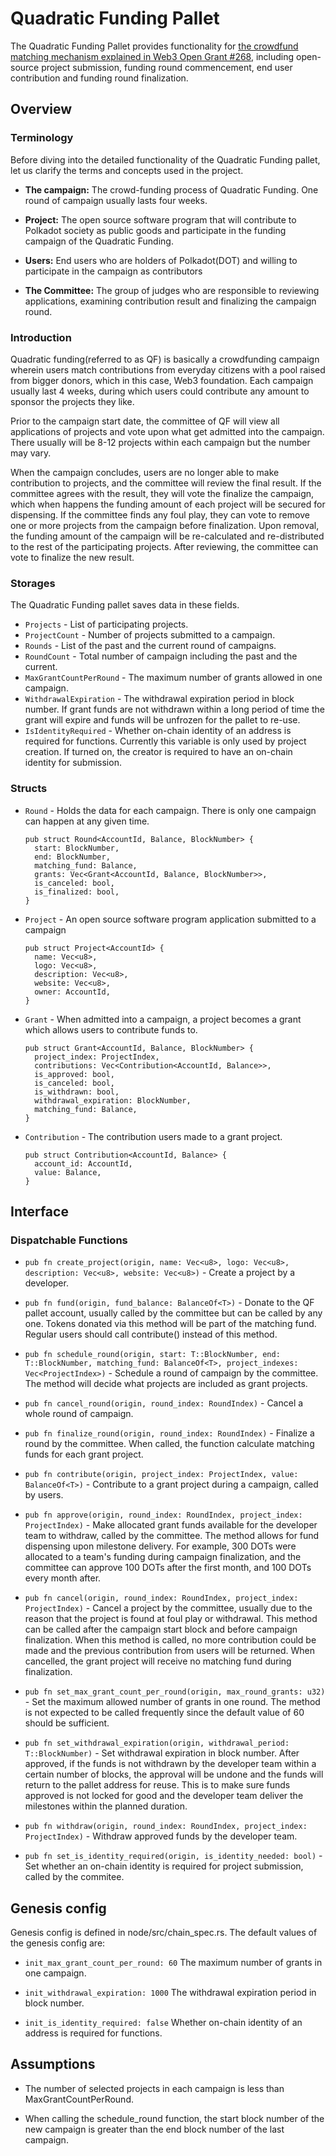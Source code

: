  # Quadratic Funding Pallet

 The Quadratic Funding Pallet provides functionality for [the crowdfund matching mechanism explained in Web3 Open Grant #268](https://github.com/w3f/Open-Grants-Program/pull/268), including open-source project submission, funding round commencement, end user contribution and funding round finalization.
 ## Overview

 ### Terminology
Before diving into the detailed functionality of the Quadratic Funding pallet, let us clarify the terms and concepts used in the project.

- **The campaign:** The crowd-funding process of Quadratic Funding. One round of campaign usually lasts four weeks.

 - **Project:** The open source software program that will contribute to Polkadot society as public goods and participate in the funding campaign of the Quadratic Funding. 

 - **Users:** End users who are holders of Polkadot(DOT) and willing to participate in the campaign as contributors 

 - **The Committee:** The group of judges who are responsible to reviewing applications, examining contribution result and finalizing the campaign round.

### Introduction
Quadratic funding(referred to as QF) is basically a crowdfunding campaign wherein users match contributions from everyday citizens with a pool raised from bigger donors, which in this case, Web3 foundation. Each campaign usually last 4 weeks, during which users could contribute any amount to sponsor the projects they like. 

Prior to the campaign start date, the committee of QF will view all applications of projects and vote upon what get admitted into the campaign. There usually will be 8-12 projects within each campaign but the number may vary. 

When the campaign concludes, users are no longer able to make contribution to projects, and the committee will review the final result. If the committee agrees with the result, they will vote the finalize the campaign, which when happens the funding amount of each project will be secured for dispensing. If the committee finds any foul play, they can vote to remove one or more projects from the campaign before finalization. Upon removal, the funding amount of the campaign will be re-calculated and re-distributed to the rest of the participating projects. After reviewing, the committee can vote to finalize the new result.
 ### Storages
 
 The Quadratic Funding pallet saves data in these fields.
 - `Projects` - List of participating projects.
 - `ProjectCount` - Number of projects submitted to a campaign.
 - `Rounds` -  List of the past and the current round of campaigns.
 - `RoundCount` - Total number of campaign including the past and the current.
 - `MaxGrantCountPerRound` - The maximum number of grants allowed in one campaign.
 - `WithdrawalExpiration` - The withdrawal expiration period in block number. If grant funds are not withdrawn within a long period of time the grant will expire and funds will be unfrozen for the pallet to re-use.
 - `IsIdentityRequired` - Whether on-chain identity of an address is required for functions. Currently this variable is only used by project creation. If turned on, the creator is required to have an on-chain identity for submission.

 ### Structs
 - `Round` - Holds the data for each campaign. There is only one campaign can happen at any given time.
    ```
    pub struct Round<AccountId, Balance, BlockNumber> {
      start: BlockNumber,
      end: BlockNumber,
      matching_fund: Balance,
      grants: Vec<Grant<AccountId, Balance, BlockNumber>>,
      is_canceled: bool,
      is_finalized: bool,
    }
    ```

 - `Project` - An open source software program application submitted to a campaign
    ```
    pub struct Project<AccountId> {
      name: Vec<u8>,
      logo: Vec<u8>,
      description: Vec<u8>,
      website: Vec<u8>,
      owner: AccountId,
    }
    ```

 - `Grant` - When admitted into a campaign, a project becomes a grant which allows users to contribute funds to.
    ```
    pub struct Grant<AccountId, Balance, BlockNumber> {
      project_index: ProjectIndex,
      contributions: Vec<Contribution<AccountId, Balance>>,
      is_approved: bool,
      is_canceled: bool,
      is_withdrawn: bool,
      withdrawal_expiration: BlockNumber,
      matching_fund: Balance,
    }
    ```

 - `Contribution` - The contribution users made to a grant project.
    ```
    pub struct Contribution<AccountId, Balance> {
      account_id: AccountId,
      value: Balance,
    }
    ```

 ## Interface

 ### Dispatchable Functions

 - `pub fn create_project(origin, name: Vec<u8>, logo: Vec<u8>, description: Vec<u8>, website: Vec<u8>)` - Create a project by a developer.

 - `pub fn fund(origin, fund_balance: BalanceOf<T>)` - Donate to the QF pallet account, usually called by the committee but can be called by any one. Tokens donated via this method will be part of the matching fund. Regular users should call contribute() instead of this method.

 - `pub fn schedule_round(origin, start: T::BlockNumber, end: T::BlockNumber, matching_fund: BalanceOf<T>, project_indexes: Vec<ProjectIndex>)` - Schedule a round of campaign by the committee. The method will decide what projects are included as grant projects.

 - `pub fn cancel_round(origin, round_index: RoundIndex)` - Cancel a whole round of campaign.

 - `pub fn finalize_round(origin, round_index: RoundIndex)` - Finalize a round by the committee. When called, the function calculate matching funds for each grant project.

 - `pub fn contribute(origin, project_index: ProjectIndex, value: BalanceOf<T>)` - Contribute to a grant project during a campaign, called by users.

 - `pub fn approve(origin, round_index: RoundIndex, project_index: ProjectIndex)` - Make allocated grant funds available for the developer team to withdraw, called by the committee. The method allows for fund dispensing upon milestone delivery. For example, 300 DOTs were allocated to a team's funding during campaign finalization, and the committee can approve 100 DOTs after the first month, and 100 DOTs every month after. 

 - `pub fn cancel(origin, round_index: RoundIndex, project_index: ProjectIndex)` - Cancel a project by the committee, usually due to the reason that the project is found at foul play or withdrawal. This method can be called after the campaign start block and before campaign finalization. When this method is called, no more contribution could be made and the previous contribution from users will be returned. When cancelled, the grant project will receive no matching fund during finalization.
 
 - `pub fn set_max_grant_count_per_round(origin, max_round_grants: u32)` - Set the maximum allowed number of grants in one round. The method is not expected to be called frequently since the default value of 60 should be sufficient.

 - `pub fn set_withdrawal_expiration(origin, withdrawal_period: T::BlockNumber)` - Set withdrawal expiration in block number. After approved, if the funds is not withdrawn by the developer team within a certain number of blocks, the approval will be undone and the funds will return to the pallet address for reuse. This is to make sure funds approved is not locked for good and the developer team deliver the milestones within the planned duration.

 - `pub fn withdraw(origin, round_index: RoundIndex, project_index: ProjectIndex)` - Withdraw approved funds by the developer team. 

 - `pub fn set_is_identity_required(origin, is_identity_needed: bool)` - Set whether an on-chain identity is required for project submission, called by the commitee.

 ## Genesis config

Genesis config is defined in node/src/chain_spec.rs. The default values of the genesis config are:

- `init_max_grant_count_per_round: 60`
    The maximum number of grants in one campaign. 

- `init_withdrawal_expiration: 1000`
    The withdrawal expiration period in block number.

- `init_is_identity_required: false`
    Whether on-chain identity of an address is required for functions.
 ## Assumptions

 * The number of selected projects in each campaign is less than MaxGrantCountPerRound.

 * When calling the schedule_round function, the start block number of the new campaign is greater than the end block number of the last campaign.


